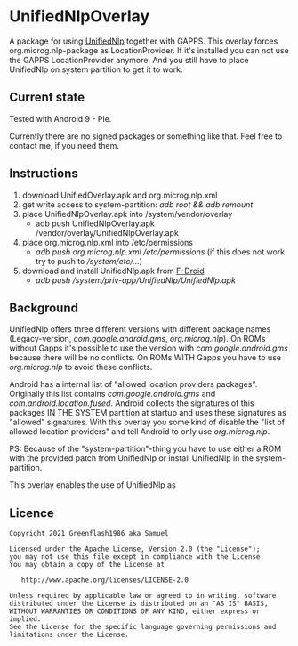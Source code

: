 <!--
SPDX-FileCopyrightText: 2021, Greenflash1986 aka Samuel
SPDX-License-Identifier: Apache-2.0
-->

# UnifiedNlpOverlay

A package for using [UnifiedNlp](https://github.com/microg/UnifiedNlp) together with GAPPS. This overlay
forces org.microg.nlp-package as LocationProvider. If it's installed you can not use the GAPPS
LocationProvider anymore. And you still have to place UnifiedNlp on system partition to get it to work.

## Current state

Tested with Android 9 - Pie.

Currently there are no signed packages or something like that. Feel free to contact me, if you need them.


## Instructions
1. download UnifiedOverlay.apk and org.microg.nlp.xml
1. get write access to system-partition: _adb root && adb remount_
1. place UnifiedNlpOverlay.apk into /system/vendor/overlay
    * adb push UnifiedNlpOverlay.apk /vendor/overlay/UnifiedNlpOverlay.apk
1. place org.microg.nlp.xml into /etc/permissions
    * _adb push org.microg.nlp.xml /etc/permissions_ (if this does not work try to push to _/system/etc/..._)
1. download and install UnifiedNlp.apk from [F-Droid](https://f-droid.org/de/packages/org.microg.nlp/)
    * _adb push <APK-Name> /system/priv-app/UnifiedNlp/UnifiedNlp.apk_
	
## Background

UnifiedNlp offers three different versions with different package names (Legacy-version, _com.google.android.gms_, _org.microg.nlp_).
On ROMs without Gapps it's possible to use the version with _com.google.android.gms_ because  there will be no conflicts.
On ROMs WITH Gapps you have to use _org.microg.nlp_ to avoid these conflicts.

Android has a internal list of "allowed location providers packages". Originally this list contains 
_com.google.android.gms_ and _com.android.location.fused_. Android collects the signatures of this packages
IN THE SYSTEM partition at startup and uses these signatures as "allowed" signatures. With this overlay you some kind of 
disable the "list of allowed location providers" and tell Android to only use _org.microg.nlp_.

PS: Because of the "system-partition"-thing you have to use either a ROM with the provided patch from UnifiedNlp 
or install UnifiedNlp in the system-partition.

This overlay enables the use of UnifiedNlp as 

## Licence

    Copyright 2021 Greenflash1986 aka Samuel

    Licensed under the Apache License, Version 2.0 (the "License");
    you may not use this file except in compliance with the License.
    You may obtain a copy of the License at

       http://www.apache.org/licenses/LICENSE-2.0

    Unless required by applicable law or agreed to in writing, software
    distributed under the License is distributed on an "AS IS" BASIS,
    WITHOUT WARRANTIES OR CONDITIONS OF ANY KIND, either express or implied.
    See the License for the specific language governing permissions and
    limitations under the License.
